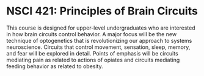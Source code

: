 # NSCI 421: Principles of Brain Circuits

This course is designed for upper-level undergraduates who are interested in how brain circuits control behavior. A major focus will be the new technique of optogenetics that is revolutionizing our approach to systems neuroscience. Circuits that control movement, sensation, sleep, memory, and fear will be explored in detail. Points of emphasis will be circuits mediating pain as related to actions of opiates and circuits mediating feeding behavior as related to obesity.